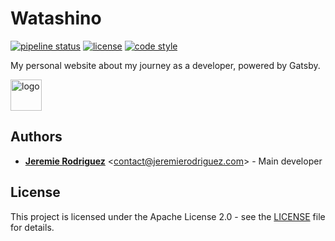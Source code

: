 # Watashino

[![pipeline status](https://gitlab.com/jeremiergz/watashino/badges/master/pipeline.svg)](https://gitlab.com/jeremiergz/watashino/pipelines)
[![license](https://img.shields.io/badge/license-Apache--2.0-blue.svg)](https://gitlab.com/jeremiergz/watashino/blob/master/LICENSE)
[![code style](https://img.shields.io/badge/code_style-prettier-ff69b4.svg)](https://prettier.io)

My personal website about my journey as a developer, powered by Gatsby.

<img alt="logo" src="https://gitlab.com/jeremiergz/watashino/-/raw/master/logo.png" width="50" />

## Authors

- [**Jeremie Rodriguez**](https://gitlab.com/jeremiergz) &lt;[contact@jeremierodriguez.com](mailto:contact@jeremierodriguez.com)&gt; - Main developer

## License

This project is licensed under the Apache License 2.0 - see the [LICENSE](LICENSE) file for details.
